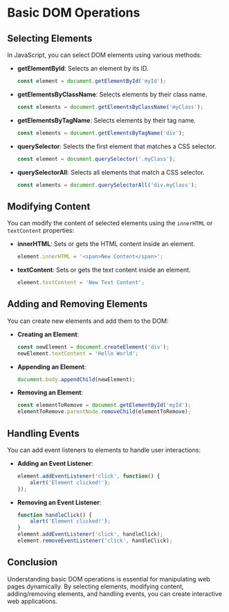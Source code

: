 # Basic DOM Operations

## Selecting Elements
In JavaScript, you can select DOM elements using various methods:

- **getElementById**: Selects an element by its ID.
  ```javascript
  const element = document.getElementById('myId');
  ```

- **getElementsByClassName**: Selects elements by their class name.
  ```javascript
  const elements = document.getElementsByClassName('myClass');
  ```

- **getElementsByTagName**: Selects elements by their tag name.
  ```javascript
  const elements = document.getElementsByTagName('div');
  ```

- **querySelector**: Selects the first element that matches a CSS selector.
  ```javascript
  const element = document.querySelector('.myClass');
  ```

- **querySelectorAll**: Selects all elements that match a CSS selector.
  ```javascript
  const elements = document.querySelectorAll('div.myClass');
  ```

## Modifying Content
You can modify the content of selected elements using the `innerHTML` or `textContent` properties:

- **innerHTML**: Sets or gets the HTML content inside an element.
  ```javascript
  element.innerHTML = '<span>New Content</span>';
  ```

- **textContent**: Sets or gets the text content inside an element.
  ```javascript
  element.textContent = 'New Text Content';
  ```

## Adding and Removing Elements
You can create new elements and add them to the DOM:

- **Creating an Element**:
  ```javascript
  const newElement = document.createElement('div');
  newElement.textContent = 'Hello World';
  ```

- **Appending an Element**:
  ```javascript
  document.body.appendChild(newElement);
  ```

- **Removing an Element**:
  ```javascript
  const elementToRemove = document.getElementById('myId');
  elementToRemove.parentNode.removeChild(elementToRemove);
  ```

## Handling Events
You can add event listeners to elements to handle user interactions:

- **Adding an Event Listener**:
  ```javascript
  element.addEventListener('click', function() {
      alert('Element clicked!');
  });
  ```

- **Removing an Event Listener**:
  ```javascript
  function handleClick() {
      alert('Element clicked!');
  }
  element.addEventListener('click', handleClick);
  element.removeEventListener('click', handleClick);
  ```

## Conclusion
Understanding basic DOM operations is essential for manipulating web pages dynamically. By selecting elements, modifying content, adding/removing elements, and handling events, you can create interactive web applications.